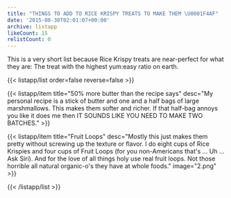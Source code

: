 ```yaml
---
title: "THINGS TO ADD TO RICE KRISPY TREATS TO MAKE THEM \U0001F4AF"
date: '2015-08-30T02:01:07+00:00'
archive: listapp
likeCount: 15
relistCount: 0
---
```


This is a very short list because Rice Krispy treats are near-perfect for what they are: The treat with the highest yum:easy ratio on earth.

{{< listapp/list order=false reverse=false >}}

   {{< listapp/item title="50% more butter than the recipe says"
      desc="My personal recipe is a stick of butter and one and a half bags of large marshmallows. This makes them softer and richer. If that half-bag annoys you like it does me then  IT SOUNDS LIKE YOU NEED TO MAKE TWO BATCHES." >}}

   {{< listapp/item title="Fruit Loops"
      desc="Mostly this just makes them pretty without screwing up the texture or flavor. I do eight cups of Rice Krispies and four cups of Fruit Loops (for you non-Americans that's ... Uh ... Ask Siri). And for the love of all things holy use real fruit loops. Not those horrible all natural organic-o's they have at whole foods."
      image="2.png" >}}

{{< /listapp/list >}}
